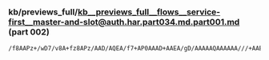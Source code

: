 ### kb/previews_full/kb__previews_full__flows__service-first__master-and-slot@auth.har.part034.md.part001.md (part 002)

```md
/f8AAPz+/wD7/v8A+fz8APz/AAD/AQEA/f7+AP0AAAD+AAEA/gD/AAAAAQAAAAAA///+AAEBAQABAgIAAAABAAEBAQABAAEAA
```

```

